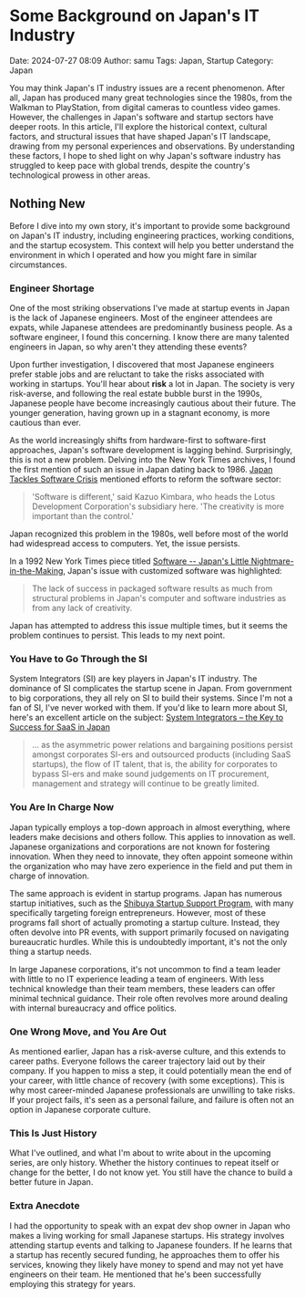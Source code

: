 # Some Background on Japan's IT Industry

Date: 2024-07-27 08:09
Author: samu
Tags: Japan, Startup
Category: Japan

You may think Japan's IT industry issues are a recent phenomenon. After all, Japan has produced many great technologies since the 1980s, from the Walkman to PlayStation, from digital cameras to countless video games. However, the challenges in Japan's software and startup sectors have deeper roots. In this article, I'll explore the historical context, cultural factors, and structural issues that have shaped Japan's IT landscape, drawing from my personal experiences and observations. By understanding these factors, I hope to shed light on why Japan's software industry has struggled to keep pace with global trends, despite the country's technological prowess in other areas.

## Nothing New

Before I dive into my own story, it's important to provide some background on Japan's IT industry, including engineering practices, working conditions, and the startup ecosystem. This context will help you better understand the environment in which I operated and how you might fare in similar circumstances.

### Engineer Shortage

One of the most striking observations I've made at startup events in Japan is the lack of Japanese engineers. Most of the engineer attendees are expats, while Japanese attendees are predominantly business people. As a software engineer, I found this concerning. I know there are many talented engineers in Japan, so why aren't they attending these events?

Upon further investigation, I discovered that most Japanese engineers prefer stable jobs and are reluctant to take the risks associated with working in startups. You'll hear about **risk** a lot in Japan. The society is very risk-averse, and following the real estate bubble burst in the 1990s, Japanese people have become increasingly cautious about their future. The younger generation, having grown up in a stagnant economy, is more cautious than ever.

As the world increasingly shifts from hardware-first to software-first approaches, Japan's software development is lagging behind. Surprisingly, this is not a new problem. Delving into the New York Times archives, I found the first mention of such an issue in Japan dating back to 1986. [Japan Tackles Software Crisis](https://www.nytimes.com/1986/12/03/business/japan-tackles-software-crisis.html) mentioned efforts to reform the software sector:

> 'Software is different,' said Kazuo Kimbara, who heads the Lotus Development Corporation's subsidiary here. 'The creativity is more important than the control.'

Japan recognized this problem in the 1980s, well before most of the world had widespread access to computers. Yet, the issue persists.

In a 1992 New York Times piece titled [Software -- Japan's Little Nightmare-in-the-Making](https://www.nytimes.com/1992/10/11/business/software-japan-s-little-nightmare-in-the-making.html), Japan's issue with customized software was highlighted:

> The lack of success in packaged software results as much from structural problems in Japan's computer and software industries as from any lack of creativity.

Japan has attempted to address this issue multiple times, but it seems the problem continues to persist. This leads to my next point.

### You Have to Go Through the SI

System Integrators (SI) are key players in Japan's IT industry. The dominance of SI complicates the startup scene in Japan. From government to big corporations, they all rely on SI to build their systems. Since I'm not a fan of SI, I've never worked with them. If you'd like to learn more about SI, here's an excellent article on the subject: [System Integrators – the Key to Success for SaaS in Japan](https://ubv.vc/en/contents/trends/system-integrators/)

> ... as the asymmetric power relations and bargaining positions persist amongst corporates SI-ers and outsourced products (including SaaS startups), the flow of IT talent, that is, the ability for corporates to bypass SI-ers and make sound judgements on IT procurement, management and strategy will continue to be greatly limited.

### You Are In Charge Now

Japan typically employs a top-down approach in almost everything, where leaders make decisions and others follow. This applies to innovation as well. Japanese organizations and corporations are not known for fostering innovation. When they need to innovate, they often appoint someone within the organization who may have zero experience in the field and put them in charge of innovation.

The same approach is evident in startup programs. Japan has numerous startup initiatives, such as the [Shibuya Startup Support Program](https://shibuya-startup-support.jp/), with many specifically targeting foreign entrepreneurs. However, most of these programs fall short of actually promoting a startup culture. Instead, they often devolve into PR events, with support primarily focused on navigating bureaucratic hurdles. While this is undoubtedly important, it's not the only thing a startup needs.

In large Japanese corporations, it's not uncommon to find a team leader with little to no IT experience leading a team of engineers. With less technical knowledge than their team members, these leaders can offer minimal technical guidance. Their role often revolves more around dealing with internal bureaucracy and office politics.

### One Wrong Move, and You Are Out

As mentioned earlier, Japan has a risk-averse culture, and this extends to career paths. Everyone follows the career trajectory laid out by their company. If you happen to miss a step, it could potentially mean the end of your career, with little chance of recovery (with some exceptions). This is why most career-minded Japanese professionals are unwilling to take risks. If your project fails, it's seen as a personal failure, and failure is often not an option in Japanese corporate culture.

### This Is Just History

What I've outlined, and what I'm about to write about in the upcoming series, are only history. Whether the history continues to repeat itself or change for the better, I do not know yet. You still have the chance to build a better future in Japan.

### Extra Anecdote

I had the opportunity to speak with an expat dev shop owner in Japan who makes a living working for small Japanese startups. His strategy involves attending startup events and talking to Japanese founders. If he learns that a startup has recently secured funding, he approaches them to offer his services, knowing they likely have money to spend and may not yet have engineers on their team. He mentioned that he's been successfully employing this strategy for years.

